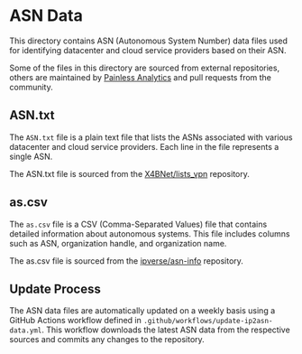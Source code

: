 # ASN Data
This directory contains ASN (Autonomous System Number) data files used for identifying datacenter and cloud service providers based on their ASN.

Some of the files in this directory are sourced from external repositories, others are maintained by [Painless Analytics](https://www.painlessanalytics.com) and pull requests from the community.

## ASN.txt
The `ASN.txt` file is a plain text file that lists the ASNs associated with various datacenter and cloud service providers. Each line in the file represents a single ASN.

The ASN.txt file is sourced from the [X4BNet/lists_vpn](https://github.com/X4BNet/lists_vpn) repository.

## as.csv
The `as.csv` file is a CSV (Comma-Separated Values) file that contains detailed information about autonomous systems. This file includes columns such as ASN, organization handle, and organization name.

The as.csv file is sourced from the [ipverse/asn-info](https://github.com/ipverse/asn-info) repository.

## Update Process
The ASN data files are automatically updated on a weekly basis using a GitHub Actions workflow defined in `.github/workflows/update-ip2asn-data.yml`. This workflow downloads the latest ASN data from the respective sources and commits any changes to the repository.
